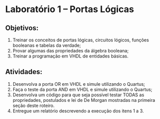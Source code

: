 # Laboratório 1 – Portas Lógicas

## Objetivos:

1. Treinar os conceitos de portas lógicas, circuitos lógicos, funções booleanas e tabelas da verdade;
2. Provar algumas das propriedades da álgebra booleana;
3. Treinar a programação em VHDL de entidades básicas.

## Atividades:

1. Desenvolva a porta OR em VHDL e simule utilizando o Quartus;
2. Faça o teste da porta AND em VHDL e simule utilizando o Quartus;
3. Desenvolva um código para que seja possível testar TODAS as propriedades, postulados e lei de De Morgan mostradas na primeira seção deste roteiro.
4. Entregue um relatório descrevendo a execução dos itens 1 a 3.


